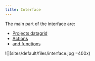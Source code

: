 ```yaml
---
title: Interface
---
```


The main part of the interface are:

*   [Projects datagrid](/project)
*   [Actions](/actions-grid)
*   [and functions](/functions-grid)

![](sites/default/files/interface.jpg =400x)